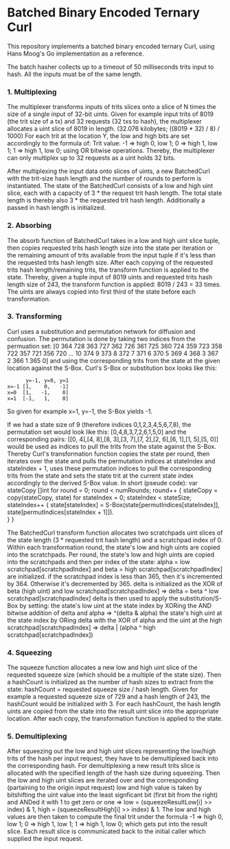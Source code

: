 # Batched Binary Encoded Ternary Curl

This repository implements a batched binary encoded ternary Curl, using Hans Moog's Go implementation as a reference.

The batch hasher collects up to a timeout of 50 milliseconds trits input to hash. All the inputs must be of the same length.

### 1. Multiplexing
The multiplexer transforms inputs of trits slices onto a slice of N times the size of a single input of 32-bit uints.
Given for example input trits of 8019 (the trit size of a tx) and 32 requests (32 txs to hash), the multiplexer
allocates a uint slice of 8019 in length. (32.076 kilobytes; ((8019 * 32) / 8) / 1000)
For each trit at the location Y, the low and high bits are set accordingly to the formula of:
Trit value: -1 => high 0, low 1; 0 => high 1, low 1; 1 => high 1, low 0; using OR bitwise operations.
Thereby, the multiplexer can only multiplex up to 32 requests as a uint holds 32 bits.

After multiplexing the input data onto slices of uints, a new BatchedCurl with the trit-size hash length
and the number of rounds to perform is instantiated. 
The state of the BatchedCurl consists of a low and high uint slice, each with a capacity of 3 * the request trit hash length.
The total state length is thereby also 3 * the requested trit hash length. Additionally a passed in hash length is initialized.

### 2. Absorbing
The absorb function of BatchedCurl takes in a low and high uint slice tuple, then copies requested trits hash length size
into the state per iteration or the remaining amount of trits available from the input tuple if it's less than the 
requested trits hash length size. After each copying of the requested trits hash length/remaining trits, the transform
function is applied to the state. Thereby, given a tuple input of 8019 uints and requested trits hash length size of 243,
the transform function is applied: 8019 / 243 = 33 times. The uints are always copied into first third of the state
before each transformation.

### 3. Transforming
Curl uses a substitution and permutation network for diffusion and confusion. 
The permutation is done by taking two indices from the permuation set: [0 364 728 363 727 362 726 361 725 360 724 359 723 358 722 357 721 356 720 ... 10 374 9 373 8 372 7 371 6 370 5 369 4 368 3 367 2 366 1 365 0] and 
using the corresponding trits from the state at the given location against the S-Box. 
Curl's S-Box or substitution box looks like this:
```
      y=-1, y=0, y=1
x=-1 [1,    0,   -1]
x=0  [1,   -1,    0]
x=1  [-1,   1,    0]
``` 
So given for example x=1, y=-1, the S-Box yields -1.

If we had a state size of 9 (therefore indices 0,1,2,3,4,5,6,7,8), the permutation set would look like this:
[0,4,8,3,7,2,6,1,5,0] and the corresponding pairs: [[0, 4],[4, 8],[8, 3],[3, 7],[7, 2],[2, 6],[6, 1],[1, 5],[5, 0]] would be
used as indices to pull the trits from the state against the S-Box.
Thereby Curl's transformation function copies the state per round, then iterates over the state and pulls the permutation indices at stateIndex and stateIndex + 1, uses these permutation indices to pull the corresponding trits from the state and sets the state trit at the current state index accordingly to the derived S-Box value.
In short (pseude code):
var stateCopy []int
for round = 0; round < numRounds; round++ {
	stateCopy = copy(stateCopy, state)
	for stateIndex = 0; stateIndex < stateSize; stateIndex++ {
		state[stateIndex] = S-Box(state[permutIndices[stateIndex]], state[permutIndices[stateIndex + 1]]).	
	}
}

The BatchedCurl transform function allocates two scratchpads uint slices of the state length (3 * requested trit hash length)
and a scratchpad index of 0.
Within each transformation round, the state's low and high uints are copied into the scratchpads.
Per round, the state's low and high uints are copied into the scratchpads and then per index of the state:
alpha = low scratchpad[scratchpadIndex] and beta = high scratchpad[scratchpadIndex] are initialized.
if the scratchpad index is less than 365, then it's incremented by 364. Otherwise it's decremented by 365.
delta is initialized as the XOR of beta (high uint) and low scratchpad[scratchpadIndex] => delta = beta ^ low scratchpad[scratchpadIndex]
delta is then used to apply the substitution/S-Box by setting: 
the state's low uint at the state index by XORing the AND bitwise addition of delta and alpha => ^(delta & alpha) 
the state's high uint at the state index by ORing delta with the XOR of alpha and the uint at the 
high scratchpad[scratchpadIndex] => delta | (alpha ^ high scratchpad[scratchpadIndex])

### 4. Squeezing
The squeeze function allocates a new low and high uint slice of the requested squeeze size (which should be a multiple of the state size).
Then a hashCount is initialized as the number of hash sizes to extract from the state: hashCount = requested squeeze size / hash length.
Given for example a requested squeeze size of 729 and a hash length of 243, the hashCount would be initialized with 3.
For each hashCount, the hash length uints are copied from the state into the result uint slice into the appropriate location. 
After each copy, the transformation function is applied to the state.

### 5. Demultiplexing
After squeezing out the low and high uint slices representing the low/high trits of the hash per input request, they have to
be demultiplexed back into the corresponding hash. For demultiplexing a new result trits slice is allocated with the specified length
of the hash size during squeezing. Then the low and high uint slices are iterated over and the corresponding (partaining to the origin input request) low and high value is taken by bitshifting the uint value into the least signficant bit (first bit from the right) and ANDed it with 1 to get zero or one => low = (squeezeResultLow[i] >> index) & 1, high = (squeezeResultHigh[i] >> index) & 1. The low and high values
are then taken to compute the final trit under the formula -1 => high 0, low 1; 0 => high 1, low 1; 1 => high 1, low 0; which gets
put into the result slice. Each result slice is communicated back to the initial caller which supplied the input request.